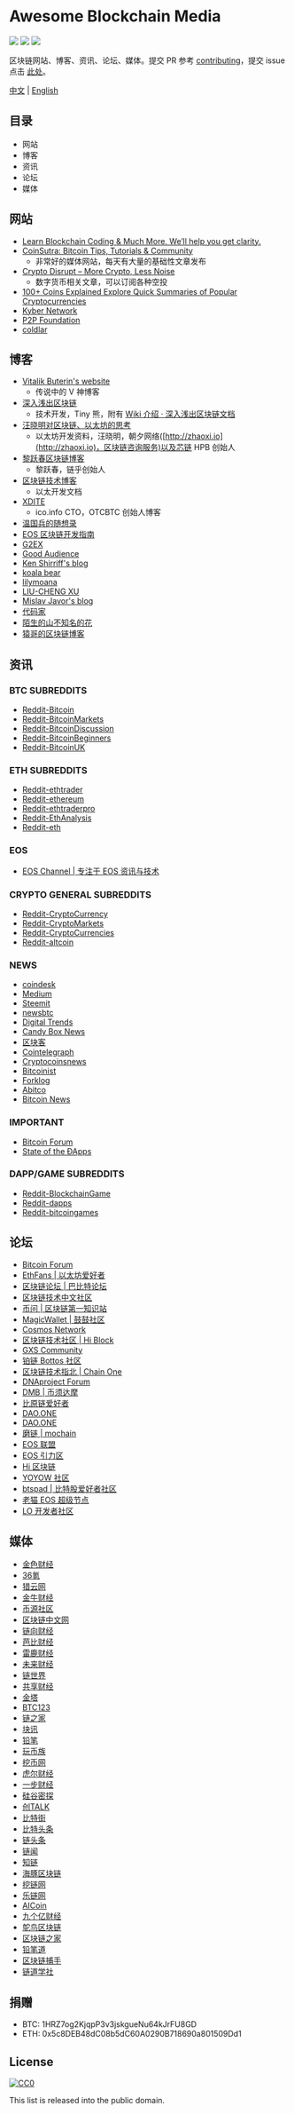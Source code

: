# Awesome Blockchain Media

[![](https://camo.githubusercontent.com/13c4e50d88df7178ae1882a203ed57b641674f94/68747470733a2f2f63646e2e7261776769742e636f6d2f73696e647265736f726875732f617765736f6d652f643733303566333864323966656437386661383536353265336136336531353464643865383832392f6d656469612f62616467652e737667)](https://github.com/sindresorhus/awesome)
[![](https://camo.githubusercontent.com/cb8cb80af654f3dae14a4aa62e44bf62f16953d6/68747470733a2f2f6a617977636a6c6f76652e6769746875622e696f2f73622f6c616e672f6368696e6573652e737667)](README.md)
[![](https://camo.githubusercontent.com/15a53d5ec5d896319068168a27da0203156bbdb9/68747470733a2f2f6a617977636a6c6f76652e6769746875622e696f2f73622f6c616e672f656e676c6973682e737667)](README-en.md)

区块链网站、博客、资讯、论坛、媒体。提交 PR 参考 [contributing](contributing.md)，提交 issue 点击 [此处](https://github.com/BlockchainOne/awesome-blockchain-media/issues)。

[中文](README.md) | [English](README-en.md)

## 目录

* 网站
* 博客
* 资讯
* 论坛
* 媒体

## 网站

* [Learn Blockchain Coding & Much More. We’ll help you get clarity.](https://blockgeeks.com)
* [CoinSutra: Bitcoin Tips, Tutorials & Community](https://coinsutra.com)
    - 非常好的媒体网站，每天有大量的基础性文章发布
* [Crypto Disrupt – More Crypto, Less Noise](https://cryptodisrupt.com)
    - 数字货币相关文章，可以订阅各种空投
* [100+ Coins Explained Explore Quick Summaries of Popular Cryptocurrencies](https://www.upfolio.com/100-coins-explained)
* [Kyber Network](https://blog.kyber.network)
* [P2P Foundation](https://blog.p2pfoundation.net)
* [coldlar](https://www.coldlar.com)

## 博客

* [Vitalik Buterin's website](https://vitalik.ca)
    - 传说中的 V 神博客
* [深入浅出区块链](https://learnblockchain.cn)
    - 技术开发，Tiny 熊，附有 [Wiki 介绍 · 深入浅出区块链文档](https://wiki.learnblockchain.cn)
* [汪晓明对区块链、以太坊的思考](http://wangxiaoming.com)
    - 以太坊开发资料，汪晓明，朝夕网络([http://zhaoxi.io](http://zhaoxi.io)，区块链咨询服务)以及芯链 HPB 创始人
* [黎跃春区块链博客](http://liyuechun.org/archive/)
    - 黎跃春，链乎创始人
* [区块链技术博客](http://me.tryblockchain.org/)
    - 以太开发文档
* [XDITE](http://blog.xdite.net)
    - ico.info CTO，OTCBTC 创始人博客
* [温国兵的随想录](https://dbarobin.com)
* [EOS 区块链开发指南](http://blog.eosdata.io)
* [G2EX](https://g2ex.github.io)
* [Good Audience](https://blog.goodaudience.com)
* [Ken Shirriff's blog](http://www.righto.com)
* [koala bear](http://wsfdl.com)
* [lilymoana](https://lilymoana.github.io)
* [LIU-CHENG XU](http://liuchengxu.org)
* [Mislav Javor's blog](https://mislavjavor.github.io)
* [代码家](https://daimajia.com)
* [陌生的山不知名的花](https://mshk.top)
* [猿哥的区块链博客](http://yuanlian.io)

## 资讯

### BTC SUBREDDITS

* [Reddit-Bitcoin](https://www.reddit.com/r/Bitcoin)
* [Reddit-BitcoinMarkets](https://www.reddit.com/r/BitcoinMarkets)
* [Reddit-BitcoinDiscussion](https://www.reddit.com/r/BitcoinDiscussion)
* [Reddit-BitcoinBeginners](https://www.reddit.com/r/BitcoinBeginners)
* [Reddit-BitcoinUK](https://www.reddit.com/r/BitcoinUK)

### ETH SUBREDDITS

* [Reddit-ethtrader](https://www.reddit.com/r/ethtrader)
* [Reddit-ethereum](https://www.reddit.com/r/ethereum)
* [Reddit-ethtraderpro](https://www.reddit.com/r/ethtraderpro)
* [Reddit-EthAnalysis](https://www.reddit.com/r/EthAnalysis)
* [Reddit-eth](https://www.reddit.com/r/eth)

### EOS

* [EOS Channel | 专注于 EOS 资讯与技术](http://www.eoschannel.com)

### CRYPTO GENERAL SUBREDDITS

* [Reddit-CryptoCurrency](https://www.reddit.com/r/CryptoCurrency)
* [Reddit-CryptoMarkets](https://www.reddit.com/r/CryptoMarkets)
* [Reddit-CryptoCurrencies](https://www.reddit.com/r/CryptoCurrencies)
* [Reddit-altcoin](https://www.reddit.com/r/altcoin)

### NEWS

* [coindesk](https://www.coindesk.com)
* [Medium](https://medium.com)
* [Steemit](https://steemit.com)
* [newsbtc](http://www.newsbtc.com)
* [Digital Trends](https://www.digitaltrends.com)
* [Candy Box News](https://candy.one/news)
* [区块客](http://blockcast.it)
* [Cointelegraph](https://cointelegraph.com)
* [Cryptocoinsnews](https://www.ccn.com)
* [Bitcoinist](http://bitcoinist.com)
* [Forklog](http://forklog.net)
* [Abitco](http://abitco.in)
* [Bitcoin News](https://news.bitcoin.com)

### IMPORTANT

* [Bitcoin Forum](https://bitcointalk.org)
* [State of the ÐApps](https://www.stateofthedapps.com/)

### DAPP/GAME SUBREDDITS

* [Reddit-BlockchainGame](https://www.reddit.com/r/BlockchainGame)
* [Reddit-dapps](https://www.reddit.com/r/dapps)
* [Reddit-bitcoingames](https://www.reddit.com/r/bitcoingames)

## 论坛

* [Bitcoin Forum](https://bitcointalk.org)
* [EthFans | 以太坊爱好者](http://ethfans.org)
* [区块链论坛 | 巴比特论坛](http://8btc.com)
* [区块链技术中文社区](https://bitshuo.com)
* [币问 | 区块链第一知识站](https://www.bitask.org)
* [MagicWallet | 鼓鼓社区](https://forum.magicwallet.io)
* [Cosmos Network](https://forum.cosmos.network)
* [区块链技术社区 | Hi Block](http://hiblock.net)
* [GXS Community](https://forum.gxb.io)
* [铂链 Bottos 社区](https://www.botfans.org)
* [区块链技术指北 | Chain One](https://chainone.xyz)
* [DNAproject Forum](https://forum.dnaproject.org)
* [DMB | 币须达摩](http://dmb.top)
* [比原链爱好者](http://www.btmfans.org)
* [DAO.ONE](http://www.dao-one.com)
* [DAO.ONE](http://daoone.org)
* [磨链 | mochain](https://github.com/mochain)
* [EOS 联盟](http://eos.ren)
* [EOS 引力区](http://eosfans.one)
* [Hi 区块链](https://www.hibtc.org)
* [YOYOW 社区](https://www.yoyow123.com/forum.php)
* [btspad | 比特股爱好者社区](https://www.btspad.com)
* [老猫 EOS 超级节点](http://www.eoslaomao.com)
* [LO 开发者社区](http://bbs.bocheninc.com)

## 媒体

* [金色财经](http://www.jinse.com)
* [36氪](http://36kr.com)
* [猎云网](https://www.lieyunwang.com)
* [金牛财经](http://www.jinniu.cn)
* [币源社区](https://www.coingogo.com)
* [区块链中文网](http://www.qukuainews.cn)
* [链向财经](https://www.chainfor.com)
* [芭比财经](http://www.babicj.com)
* [雷鹿财经](http://www.leilook.com)
* [未来财经](http://www.weilaicaijing.com)
* [链世界](https://www.7234.cn)
* [共享财经](http://www.gongxiangcj.com)
* [金塔](http://www.quintar.com)
* [BTC123](https://btc123.com)
* [链之家](http://www.chainshome.com)
* [块讯](http://www.blocknews.io)
* [铅笔](http://chainb.com)
* [玩币族](http://www.wanbizu.com)
* [挖币网](http://www.wabi.com)
* [虎尔财经](http://www.hooah.com.cn)
* [一步财经](http://www.onepaces.com)
* [硅谷密探](http://www.svinsight.com)
* [创TALK](http://www.chuangtalk.com)
* [比特街](http://bitejie.net)
* [比特头条](http://www.bitett.com)
* [链头条](http://www.chaintiao.com)
* [链闻](https://www.chainnews.com)
* [知链](http://chainknow.com)
* [海豚区块链](http://www.haitunbc.com)
* [挖链网](https://www.walian.cn)
* [乐链网](http://www.lechain.com)
* [AICoin](https://www.aicoin.net.cn)
* [九个亿财经](http://www.jgy.com)
* [鸵鸟区块链](http://www.tuoniaox.com)
* [区块链之家](http://www.5bite.com)
* [铅笔道](https://www.pencilnews.cn)
* [区块链捕手](http://www.8btc.com/author/45691)
* [链道学社](http://www.liandaocn.com)

## 捐赠

* BTC: 1HRZ7og2KjqpP3v3jskgueNu64kJrFU8GD
* ETH: 0x5c8DEB48dC08b5dC60A0290B718690a801509Dd1

## License

[![CC0](http://mirrors.creativecommons.org/presskit/buttons/88x31/svg/cc-zero.svg)](https://creativecommons.org/publicdomain/zero/1.0/)

This list is released into the public domain.